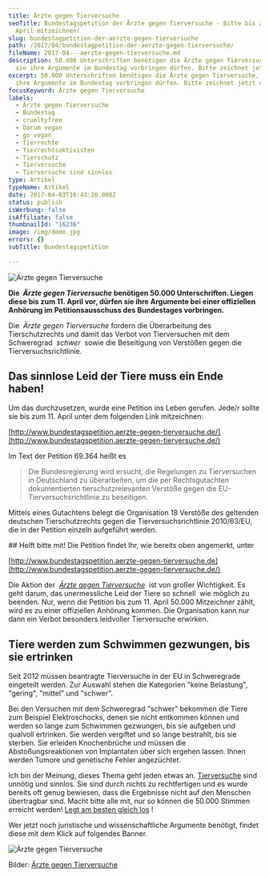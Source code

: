 ```yaml
---
title: Ärzte gegen Tierversuche
seoTitle: Bundestagspetition der Ärzte gegen Tierversuche - Bitte bis zum 11.
  April mitzeichnen!
slug: bundestagpetition-der-aerzte-gegen-tierversuche
path: /2017/04/bundestagpetition-der-aerzte-gegen-tierversuche/
fileName: 2017-04---aerzte-gegen-tierversuche.md
description: 50.000 Unterschriften benötigen die Ärzte gegen Tierversuche, damit
  sie ihre Argumente im Bundestag vorbringen dürfen. Bitte zeichnet jetzt mit!
excerpt: 50.000 Unterschriften benötigen die Ärzte gegen Tierversuche, damit sie
  ihre Argumente im Bundestag vorbringen dürfen. Bitte zeichnet jetzt mit!
focusKeyword: Ärzte gegen Tierversuche
labels:
  - Ärzte gegen Tierversuche
  - Bundestag
  - crueltyfree
  - Darum vegan
  - go vegan
  - Tierrechte
  - Tierrechtsaktivisten
  - Tierschutz
  - Tierversuche
  - Tierversuche sind sinnlos
type: Artikel
typeName: Artikel
date: 2017-04-03T16:43:20.000Z
status: publish
isWerbung: false
isAffiliate: false
thumbnailId: "16236"
image: /img/demo.jpg
errors: {}
subTitle: Bundestagspetition
  
---
```


![Ärzte gegen Tierversuche](http://cardamonchai.com/wp-content/uploads/2017/04/004_.jpg)

**Die  _Ärzte gegen Tierversuche_ benötigen 50.000 Unterschriften. Liegen diese
bis zum 11. April vor, dürfen sie ihre Argumente bei einer offiziellen Anhörung
im Petitionsausschuss des Bundestages vorbringen.**

Die  _Ärzte gegen Tierversuche_ fordern die Überarbeitung des Tierschutzrechts
und damit das Verbot von Tierversuchen mit dem Schweregrad  _schwer_  sowie die
Beseitigung von Verstößen gegen die Tierversuchsrichtlinie.

## Das sinnlose Leid der Tiere muss ein Ende haben!

Um das durchzusetzen, wurde eine Petition ins Leben gerufen. Jede/r sollte sie
bis zum 11. April unter dem folgenden Link mitzeichnen:

[http://www.bundestagspetition.aerzte-gegen-tierversuche.de/](http://www.bundestagspetition.aerzte-gegen-tierversuche.de/)

Im Text der Petition 69.364 heißt es

> Die Bundesregierung wird ersucht, die Regelungen zu Tierversuchen in
> Deutschland zu überarbeiten, um die per Rechtsgutachten dokumentierten
> tierschutzrelevanten Verstöße gegen die EU-Tierversuchsrichtlinie zu
> beseitigen.

Mittels eines Gutachtens belegt die Organisation 18 Verstöße des geltenden
deutschen Tierschutzrechts gegen die Tierversuchsrichtlinie 2010/63/EU, die in
der Petition einzeln aufgeführt werden.

<div class="comment">
## Helft bitte mit!
Die Petition findet Ihr, wie bereits oben angemerkt, unter

[http://www.bundestagspetition.aerzte-gegen-tierversuche.de](http://www.bundestagspetition.aerzte-gegen-tierversuche.de/)

Die Aktion der 
[_Ärzte gegen Tierversuche_](https://www.aerzte-gegen-tierversuche.de/de/)  ist
von großer Wichtigkeit. Es geht darum, das unermessliche Leid der Tiere so
schnell  wie möglich zu beenden. Nur, wenn die Petition bis zum 11. April 50.000
Mitzeichner zählt, wird es zu einer offiziellen Anhörung kommen. Die
Organisation kann nur dann ein Verbot besonders leidvoller Tierversuche
erwirken.

## Tiere werden zum Schwimmen gezwungen, bis sie ertrinken

Seit 2012 müssen beantragte Tierversuche in der EU in Schweregrade eingeteilt
werden. Zur Auswahl stehen die Kategorien "keine Belastung", "gering", "mittel"
und "schwer".

Bei den Versuchen mit dem Schweregrad "schwer" bekommen die Tiere zum Beispiel
Elektroschocks, denen sie nicht entkommen können und werden so lange zum
Schwimmen gezwungen, bis sie aufgeben und qualvoll ertrinken. Sie werden
vergiftet und so lange bestrahlt, bis sie sterben. Sie erleiden Knochenbrüche
und müssen die Abstoßungsreaktionen von Implantaten über sich ergehen lassen.
Ihnen werden Tumore und genetische Fehler angezüchtet.

Ich bin der Meinung, dieses Thema geht jeden etwas an.
[Tierversuche](/2010/07/grausame-tierversuche-in-der-kosmetikindustrie-wie-kann-ich-erkennen-welche-produkte-nicht-an-tieren-getestet-wurden/)
sind unnötig und sinnlos. Sie sind durch nichts zu rechtfertigen und es wurde
bereits oft genug bewiesen, dass die Ergebnisse nicht auf den Menschen
übertragbar sind. Macht bitte alle mit, nur so können die 50.000 Stimmen
erreicht werden!
[Legt am besten gleich los](https://epetitionen.bundestag.de/content/petitionen/_2017/_01/_09/Petition_69364.html)
!

Wer jetzt noch juristische und wissenschaftliche Argumente benötigt, findet
diese mit dem Klick auf folgendes Banner.

![Ärzte gegen Tierversuche](http://cardamonchai.com/wp-content/uploads/2017/04/17553490_10155616921599796_7138675616111581720_n.jpg)

[](http://www.schwimmen-bis-zur-verzweiflung.de/)

Bilder: [Ärzte gegen Tierversuche](https://www.aerzte-gegen-tierversuche.de/de/)

&nbsp;

<div class="text_exposed_show"></div>
&nbsp;

</div>

  